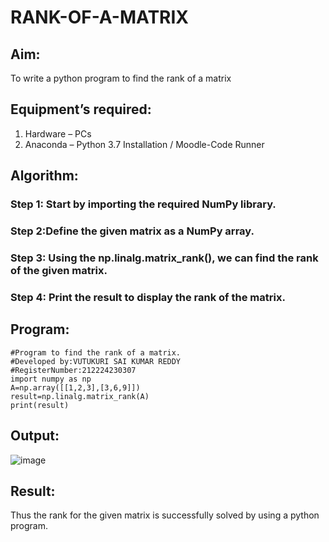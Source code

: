 # RANK-OF-A-MATRIX
## Aim:
To write a python program to find the rank of a matrix
## Equipment’s required:
1. 	Hardware – PCs
2. 	Anaconda – Python 3.7 Installation / Moodle-Code Runner
## Algorithm:
### Step 1: Start by importing the required NumPy library.
 
### Step 2:Define the given matrix as a NumPy array.
 
### Step 3: Using the np.linalg.matrix_rank(), we can find the rank of the given matrix.
### Step 4: Print the result to display the rank of the matrix.
## Program:
```
#Program to find the rank of a matrix.
#Developed by:VUTUKURI SAI KUMAR REDDY
#RegisterNumber:212224230307
import numpy as np
A=np.array([[1,2,3],[3,6,9]])
result=np.linalg.matrix_rank(A)
print(result)
```
## Output:

![image](https://github.com/user-attachments/assets/a1ec1e42-2936-4337-92c0-24977e83e97b)
## Result:
Thus the rank for the given matrix is successfully solved by  using a python program.

